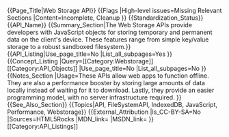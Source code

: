 {{Page_Title|Web Storage API}}
{{Flags
|High-level issues=Missing Relevant Sections
|Content=Incomplete, Cleanup
}}
{{Standardization_Status}}
{{API_Name}}
{{Summary_Section|The Web Storage APIs provide developers with JavaScript objects for storing temporary and permanent data on the client's device. These features range from simple key/value storage to a robust sandboxed filesystem.}}
{{API_Listing|Use_page_title=No
|List_all_subpages=Yes
}}
{{Concept_Listing
|Query=[[Category:Webstorage]][[Category:API_Objects]]
|Use_page_title=No
|List_all_subpages=No
}}
{{Notes_Section
|Usage=These APIs allow web apps to function offline. They are also a performance booster by storing large amounts of data locally instead of waiting for it to download. Lastly, they provide an easier programming model, with no server infrastructure required.
}}
{{See_Also_Section}}
{{Topics|API, FileSystemAPI, IndexedDB, JavaScript, Performance, Webstorage}}
{{External_Attribution
|Is_CC-BY-SA=No
|Sources=HTML5Rocks
|MDN_link=
|MSDN_link=
}}
[[Category:API_Listings]]
